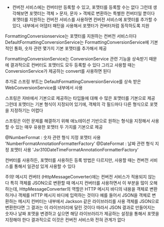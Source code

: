 - 컨버전 서비스에는 컨버터만 등록할 수 있고, 포맷터를 등록할 수는 없다
그런데 생각해보면 포맷터는 객체 > 문자, 문자 > 객체로 변환하는 특별한 컨버터일 뿐이다
포맷터를 지원하는 컨버전 서비스를 사용하면 컨버전 서비스에 포맷터를 추가할 수 있다, 내부에서 어댑터 패턴을 사용해서 포맷터가 컨버터처럼 
동작하도록 지원

FormattingConversionservice는 포맷터를 지원하는 컨버전 서비스이다
DefaultFormattingConversionService는 FormattingConversionService에 기본적인 통화, 숫자 관련 몇가지 기본 포맷터를 추가해서 제공

FormattingConversionService는 ConversionService 관련 기능을 상속받기 때문에 결과적으로 컨버터도 포맷터도 모두 등록할 수 있다
그리고 사용할 때는 ConversionService가 제공하는 convert를 사용하면 된다

추가로 스프링 부트는 DefaultFormattingConversionService를 상속 받은 WebConversionService를 내부에서 사용

스프링은 자바에서 기본으로 제공하는 타입들에 대해 수 많은 포맷터를 기본으로 제공
그런데 포맷터는 기본 형식이 지정되어 있기에, 객체의 각 필드마다 다른 형식으로 포맷을 지정하기는 어렵다

스프링은 이런 문제를 해결하기 위해 애노테이션 기반으로 원하는 형식을 지정해서 사용할 수 있는 매우 유용한 포맷터 두 가지를
기본으로 제공

@NumberFormat : 숫자 관련 형식 지정 포맷터 사용 'NumberFormatAnnotationFormatterFactory'
@DateFormat : 날짜 관련 형식 지정 포맷터 사용 'Jsr310DateTimeFormatAnnotationFormatterFactory'

컨버터를 사용하든, 포맷터를 사용하든 등록 방법은 다르지만, 사용할 때는 컨버전 서비스를 통해서 일관성 있게 사용할 수 있다

주의!
메시지 컨버터 (HttpMessageConverter)에는 컨버전 서비스가 적용되지 않는다
특히 객체를 JSON으로 변환할 때 메시지 컨버터를 사용하면서 이 부분을 많이 오해하는데, HttpMessageConverter의 역할은
HTTP 메시지 바디의 내용을 객체로 변환하거나 객체를 HTTP 메시지 바디에 입력하는 것이다
예를 들어서 JSON을 객체로 변환하는 메시지 컨버터는 내부에서 Jackson 같은 라이브러리를 사용
객체를 JSON으로 변환한다면 그 결과는 이 라이브러리에 달린 것이다
따라서 JSON 결과로 만들어지는 숫자나 날짜 포맷을 변경하고 싶으면 해당 라이브러리가 제공하는 설정을 통해서 포맷을 지정해야 한다
결과적으로 이것은 컨버전 서비스와 전혀 관계가 없다
